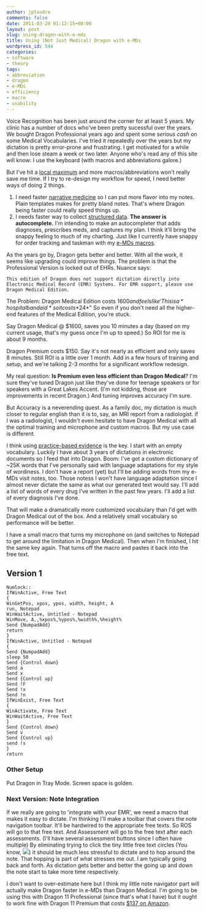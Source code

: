 ```yaml
---
author: jploudre
comments: false
date: 2011-03-28 01:12:15+00:00
layout: post
slug: using-dragon-with-e-mds
title: Using (Not Just Medical) Dragon with e-MDs
wordpress_id: 544
categories:
- software
- theory
tags:
- abbreviation
- dragon
- e-MDs
- efficiency
- macro
- usability
---
```


Voice Recognition has been just around the corner for at least 5 years. My clinic has a number of docs who've been pretty sucessful over the years. We bought Dragon Professional years ago and spent some *serious cash* on some Medical Vocabularies. I've tried it repeatedly over the years but my dictation is pretty error-prone and frustrating. I get motivated for a while and then lose steam a week or two later. Anyone who's read any of this site will know: I use the keyboard (with macros and abbreviations galore.)

But I've hit a [local maximum](http://unchart.com/2011/how-much-time-can-macros-save/) and more macros/abbreviations won't really save me time. If I try to re-design my workflow for speed, I need better ways of doing 2 things.

1. I need faster [narrative medicine](http://unchart.com/2011/snappy-charting/) so I can put more flavor into my notes. Plain templates makes for pretty bland notes. That's where Dragon being faster could really speed things up.
2. I needs faster way to collect [structured data](http://unchart.com/2011/snappy-charting/). **The answer is autocomplete.** I'm intending to make an autocompleter that adds diagnoses, prescribes meds, and captures my plan. I think it'll bring the snappy feeling to much of my charting. Just like I currently have snappy for order tracking and taskman with my [e-MDs macros](http://unchart.com/2011/e-mds-macros/).

As the years go by, Dragon gets better and better. With all the work, it seems like upgrading could improve things. The problem is that the Professional Version is locked out of EHRs. Nuance says:

    This edition of Dragon does not support dictation directly into Electronic Medical Record (EMR) Systems. For EMR support, please use Dragon Medical Edition.

The Problem: Dragon Medical Edition costs  $1600 and feels like 'This is a *hospital bandaid* so it costs *$24*" So even if you don't need all the higher-end features of the Medical Edition, you're stuck.

Say Dragon Medical @ $1600, saves you 10 minutes a day (based on my current usage, that's my guess once I'm up to speed.) So ROI for me is about 9 months.

Dragon Premium costs $150. Say it's not nearly as efficient and only saves 8 minutes. Still ROI is a little over  1 month. Add in a few hours of training and setup, and we're talking 2-3 months for a significant workflow redesign.

My real question: **Is Premium even less efficient than Dragon Medical**? I'm sure they've tuned Dragon just like they've done for teenage speakers or for speakers with a Great Lakes Accent. (I'm not kidding, those are improvements in recent Dragon.) And tuning improves accuracy I'm sure. 

But Accuracy is a neverending quest. As a family doc, my dictation is much closer to regular english than it is to, say, an MRI report from a radiologist. if I was a radiologist, I wouldn't even hesitate to have Dragon Medical with all the optimal training and microphone and custom macros. But my use case is different.

I think using [practice-based evidence](http://unchart.com/2011/practice-based-evidence/) is the key. I start with an empty vocabulary. Luckily I have about 3 years of dictations in electronic documents so I feed that into Dragon. Boom: I've got a custom dictionary of ~25K words that I've personally said with language adaptations for my style of wordiness. I don't have a report (yet) but I'll be adding words from my e-MDs visit notes, too. Those notess I won't have language adaptation since I almost never dictate the same as what our generated text would say. I'll add a list of words of every drug I've written in the past few years. I'll add a list of every diagnosis I've done. 

That will make a dramatically more customized vocabulary than I'd get with Dragon Medical out of the box. And a relatively small vocabulary so performance will be better. 

I have a small macro that turns my microphone on (and switches to Notepad to get around the limitation in Dragon Medical). Then  when I'm finished, I hit the same key again. That turns off the macro and pastes it back into the free text.

## Version 1

	Numlock::
	IfWinActive, Free Text
	{
	WinGetPos, xpos, ypos, width, height, A
	run, Notepad
	WinWaitActive, Untitled - Notepad
	WinMove, A,,%xpos%,%ypos%,%width%,%height%
	Send {NumpadAdd}
	return
	}
	IfWinActive, Untitled - Notepad
	{
	Send {NumpadAdd}
	sleep 50
	Send {Control down}
	Send a
	Send x
	Send {Control up}
	Send !F
	Send !x
	Send !n
	IfWinExist, Free Text
	{
	WinActivate, Free Text
	WinWaitActive, Free Text
	}
	Send {Control down}
	Send v
	Send {Control up}
	send !s
	}
	return


### Other Setup

Put Dragon in Tray Mode. Screen space is golden.

### Next Version: Note Integration

If we really are going to 'integrate with your EMR', we need a macro that makes it easy to dictate. I'm thinking I'll make a toolbar that covers the note navigation toolbar. It'll be hardwired to the appropriate free texts. So ROS will go to that free text. And Assessment will go to the free text after each assessments. (I'll have several assessment buttons since I often have multiple) By eliminating trying to click the tiny little free text circles (You know, ![](http://unchart.com/wp-content/uploads/2011/03/freetext.png)) it should be much less stressful to dictate and to hop around the note. That hopping is part of what stresses me out. I am typically going back and forth. As dictation gets better and better the going up and down the note start to take more time respectively.

I don't want to over-estimate here but I think my little note navigator part will actually make Dragon faster in e-MDs than Dragon Medical. I'm going to be using this with Dragon 11 Professional (since that's what I have) but it ought to work fine with Dragon 11 Premium  that costs [$137 on Amazon](http://www.amazon.com/Nuance-Communications-Inc-K609A-G00-11-0-NaturallySpeaking/dp/B003VNCROU/ref=sr_1_1?ie=UTF8&qid;=1301274621&sr;=8-1).


